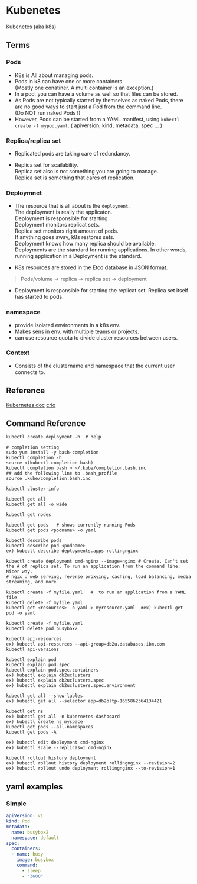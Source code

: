 
# Kubenetes

Kubenetes (aka k8s)    

## Terms 

### Pods
- K8s is All about managing pods.   
- Pods in k8 can have one or more containers.     
  (Mostly one conatiner. A multi container is an exception.)   
- In a pod, you can have a volume as well so that files can be stored.    
- As Pods are not typically started by themselves as naked Pods, there are no good ways to start just a Pod from the command line.     
  (Do NOT run naked Pods !)
- However, Pods can be started from a YAML manifest, using `kubectl create -f mypod.yaml`. ( apiversion, kind, metadata, spec ... )     

### Replica/replica set 
- Replicated pods are taking care of redundancy.   
 
- Replica set for scailability.    
  Replica set also is not something you are going to manage.    
  Replica set is something that cares of replication.   

### Deploymnet
- The resource that is all about is the `deployment`.      
  The deployment is really the applicaton.  
  Deployment is responsible for starting   
  Deployment monitors replicat sets.   
  Replica set monitors right amount of pods.   
  If anything goes away, k8s restores sets.    
  Deployment knows how many replica should be available.     
  Deployments are the standard for running applications. In other words, running application in a Deployment is the standard.    

- K8s resources are stored in the Etcd database in JSON format.   

> Pods/volume -> replica -> replica set -> deployment    

- Deployment is responsible for starting the replicat set. 
  Replica set itself has started to pods.    

### namespace
- provide isolated environments in a k8s env.    
- Makes sens in env. with multiple teams or projects.    
- can use resource quota to divide cluster resources between users.   

### Context
- Consists of the clustername and namespace that the current user connects to.      

## Reference
[Kubernetes doc](https://kubernetes.io/docs/home/)
[crio](https://cri-o.io)

## Command Reference     

```
kubectl create deployment -h  # help

# completion setting
sudo yum install -y bash-completion
kubectl completion -h
source <(kubectl completion bash)
kubectl completion bash > ~/.kube/completion.bash.inc
## add the following line to .bash_profile
source .kube/completion.bash.inc

kubectl cluster-info

kubectl get all
kubectl get all -o wide

kubectl get nodes  

kubectl get pods   # shows currently running Pods
kubectl get pods <podname> -o yaml

kubectl describe pods
kubectl describe pod <podname>
ex) kubectl describe deployments.apps rollingnginx

kubectl create deployment cmd-nginx --image=nginx # Create. Can't set the # of replica set. To run an application from the command line.  Nicer way.       
# ngix : web serving, reverse proxying, caching, load balancing, media streaming, and more

kubectl create -f myfile.yaml   #  to run an application from a YAML file    
kubectl delete -f myfile.yaml
kubectl get <resources> -o yaml > myresource.yaml  #ex) kubectl get pod -o yaml

kubectl create -f myfile.yaml
kubectl delete pod busybox2

kubectl api-resources
ex) kubectl api-resources --api-group=db2u.databases.ibm.com 
kubectl api-versions    

kubectl explain pod
kubectl explain pod.spec
kubectl explain pod.spec.containers
ex) kubectl explain db2uclusters  
ex) kubectl explain db2uclusters.spec  
ex) kubectl explain db2uclusters.spec.environment   

kubectl get all --show-lables
ex) kubectl get all --selector app=db2oltp-1655862364134421

kubectl get ns
ex) kubectl get all -n kubernetes-dashboard
ex) kubectl create ns myspace
kubectl get pods --all-namespaces
kubectl get pods -A

ex) kubectl edit deployment cmd-nginx
ex) kubectl scale --replicas=1 cmd-nginx

kubectl rollout history deployment
ex) kubectl rollout history deployment rollingnginx --revision=2
ex) kubectl rollout undo deployment rollingnginx --to-revision=1
```

## yaml examples    

### Simple

```yaml
apiVersion: v1
kind: Pod
metadata:
  name: busybox2
  namespace: default
spec:
  containers:
  - name: busy
    image: busybox
    command:
      - sleep
      - "3600"
```


